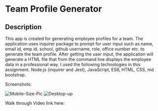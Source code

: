 # Team Profile Generator
  
  ## Description
  
  This app is created for generating employee profiles for a team. The application uses inquirer package to prompt for user input such as name, email id, emp id, school, github username, role, office number etc. to generate the team profile. After getting the user input, the application will generate a HTML file that from the command line displays the employee data in a professional way. I used the following technologies in this assignment. Node.js (inquirer and Jest), JavaScript, ES6, HTML, CSS, md bootstrap.

  Screenshots:
  
  ![Mobile-Size-Pic](https://user-images.githubusercontent.com/77028806/114352850-3330e300-9b21-11eb-8f63-79d55fc00f25.png)
  ![Desktop-up](https://user-images.githubusercontent.com/77028806/114352896-4479ef80-9b21-11eb-9c6f-8d807ce4eabd.png)

  Walk through Video link here: 

  
